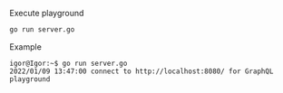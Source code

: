 Execute playground

```zsh
go run server.go
```

Example

```console
igor@Igor:~$ go run server.go
2022/01/09 13:47:00 connect to http://localhost:8080/ for GraphQL playground
```
